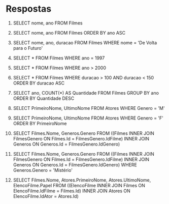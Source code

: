 # Respostas

1. SELECT nome, ano FROM Filmes

2. SELECT nome, ano FROM Filmes ORDER BY ano ASC

3. SELECT nome, ano, duracao FROM Filmes WHERE nome = 'De Volta para o Futuro'

4. SELECT * FROM Filmes WHERE ano = 1997

5. SELECT * FROM Filmes WHERE ano > 2000

6. SELECT * FROM Filmes WHERE duracao > 100 AND duracao < 150 ORDER BY duracao ASC

7. SELECT ano, COUNT(*) AS Quantidade FROM Filmes GROUP BY ano ORDER BY Quantidade DESC

8. SELECT PrimeiroNome, UltimoNome FROM Atores WHERE Genero = 'M'

9. SELECT PrimeiroNome, UltimoNome FROM Atores WHERE Genero = 'F' ORDER BY PrimeiroNome

10. SELECT Filmes.Nome, Generos.Genero FROM ((Filmes INNER JOIN FilmesGenero ON Filmes.Id = FilmesGenero.IdFilme) INNER JOIN Generos ON Generos.Id = FilmesGenero.IdGenero)

11. SELECT Filmes.Nome, Generos.Genero FROM ((Filmes INNER JOIN FilmesGenero ON Filmes.Id = FilmesGenero.IdFilme) INNER JOIN Generos ON Generos.Id = FilmesGenero.IdGenero) WHERE Generos.Genero = 'Mistério'

12. SELECT Filmes.Nome, Atores.PrimeiroNome, Atores.UltimoNome, ElencoFilme.Papel FROM
((ElencoFilme INNER JOIN Filmes ON ElencoFilme.IdFilme = Filmes.Id)
INNER JOIN Atores ON ElencoFilme.IdAtor = Atores.Id)
